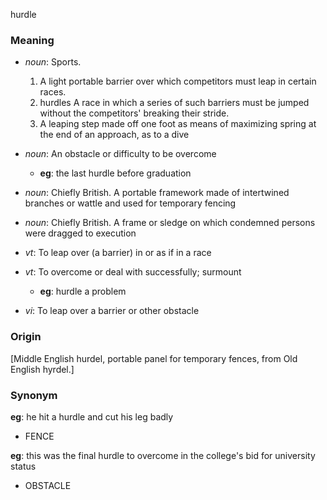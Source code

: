 hurdle
### Meaning
+ _noun_: Sports.
   1. A light portable barrier over which competitors must leap in certain races.
   2. hurdles A race in which a series of such barriers must be jumped without the competitors' breaking their stride.
   4. A leaping step made off one foot as means of maximizing spring at the end of an approach, as to a dive
+ _noun_: An obstacle or difficulty to be overcome
    + __eg__: the last hurdle before graduation
+ _noun_: Chiefly British. A portable framework made of intertwined branches or wattle and used for temporary fencing
+ _noun_: Chiefly British. A frame or sledge on which condemned persons were dragged to execution

+ _vt_: To leap over (a barrier) in or as if in a race
+ _vt_: To overcome or deal with successfully; surmount
    + __eg__: hurdle a problem
+ _vi_: To leap over a barrier or other obstacle

### Origin

[Middle English hurdel, portable panel for temporary fences, from Old English hyrdel.]

### Synonym

__eg__: he hit a hurdle and cut his leg badly

+ FENCE

__eg__: this was the final hurdle to overcome in the college's bid for university status

+ OBSTACLE


